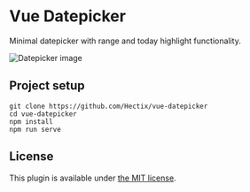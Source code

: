 # Vue Datepicker

Minimal datepicker with range and today highlight functionality.

![Datepicker image](https://raw.githubusercontent.com/Hectix/vue-datepicker/master/public/demo_image.png)

## Project setup
```
git clone https://github.com/Hectix/vue-datepicker
cd vue-datepicker
npm install
npm run serve
```

## License
This plugin is available under [the MIT license](http://www.opensource.org/licenses/mit-license.php).

